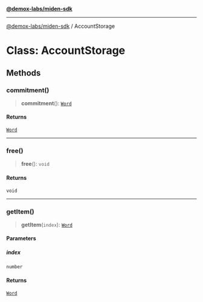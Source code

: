 [**@demox-labs/miden-sdk**](../README.md)

***

[@demox-labs/miden-sdk](../README.md) / AccountStorage

# Class: AccountStorage

## Methods

### commitment()

> **commitment**(): [`Word`](Word.md)

#### Returns

[`Word`](Word.md)

***

### free()

> **free**(): `void`

#### Returns

`void`

***

### getItem()

> **getItem**(`index`): [`Word`](Word.md)

#### Parameters

##### index

`number`

#### Returns

[`Word`](Word.md)

